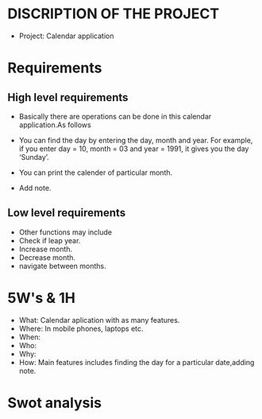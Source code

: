 # DISCRIPTION OF THE PROJECT

* Project: Calendar application

# Requirements
## High level requirements

* Basically there are operations can be done in this calendar application.As follows

* You can find the day by entering the day, month and year. For example, if you enter day = 10, month = 03 and year = 1991, it gives you the day ‘Sunday’.
* You can print the calender of particular month.
* Add note.


## Low level requirements

* Other functions may include
* Check if leap year.
* Increase month.
* Decrease month.
* navigate between months.

# 5W's & 1H

 * What: Calendar aplication with as many features.
 * Where: In mobile phones, laptops etc.
 * When:
 * Who:
 * Why:
 * How: Main features includes finding the day for a particular date,adding note.

# Swot analysis

